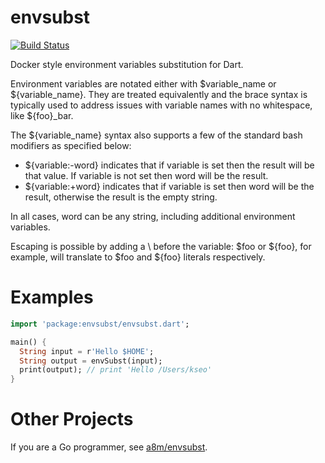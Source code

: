 # envsubst

[![Build Status](https://travis-ci.org/kseo/envsubst.svg?branch=master)](https://travis-ci.org/kseo/envsubst)

Docker style environment variables substitution for Dart.

Environment variables are notated either with $variable_name or
${variable_name}. They are treated equivalently and the brace syntax is
typically used to address issues with variable names with no whitespace,
like ${foo}_bar.

The ${variable_name} syntax also supports a few of the standard bash
modifiers as specified below:

* ${variable:-word} indicates that if variable is set then the result will
  be that value. If variable is not set then word will be the result.
* ${variable:+word} indicates that if variable is set then word will be the
  result, otherwise the result is the empty string.

In all cases, word can be any string, including additional environment
variables.

Escaping is possible by adding a \ before the variable: \$foo or \${foo},
for example, will translate to $foo and ${foo} literals respectively.

# Examples

```dart
import 'package:envsubst/envsubst.dart';

main() {
  String input = r'Hello $HOME';
  String output = envSubst(input);
  print(output); // print 'Hello /Users/kseo'
}
```

# Other Projects

If you are a Go programmer, see [a8m/envsubst][a8m/envsubst].

[a8m/envsubst]: https://github.com/a8m/envsubst
